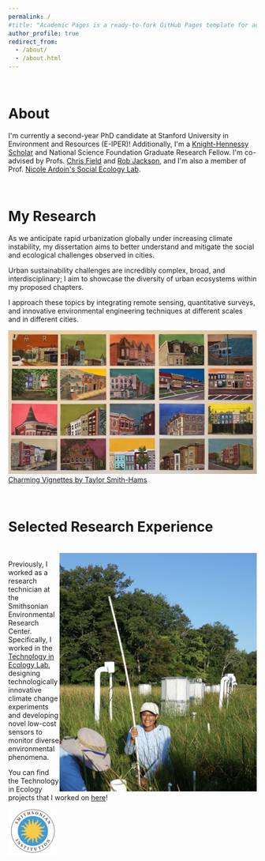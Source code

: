```yaml
---
permalink: /
#title: "Academic Pages is a ready-to-fork GitHub Pages template for academic personal websites"
author_profile: true
redirect_from: 
  - /about/
  - /about.html
---
```

<br>


About
======
I'm currently a second-year PhD candidate at Stanford University in Environment and Resources (E-IPER)! Additionally, I'm a [Knight-Hennessy Scholar](https://knight-hennessy.stanford.edu/people/leona-neftaliem) and National Science Foundation Graduate Research Fellow. I'm co-advised by Profs. [Chris Field](https://fieldlab.stanford.edu/) and [Rob Jackson](https://jacksonlab.stanford.edu/), and I'm also a member of Prof. [Nicole Ardoin's Social Ecology Lab](https://socialecology.stanford.edu/).

<br>

My Research
======
As we anticipate rapid urbanization globally under increasing climate instability, my dissertation aims to better understand and mitigate the social and ecological challenges
observed in cities. 


Urban sustainability challenges are incredibly complex, broad, and interdisciplinary; I aim to showcase the diversity of urban ecosystems within my proposed
chapters. 

I approach these topics by integrating remote sensing, quantitative surveys, and innovative environmental engineering techniques at different scales and in different cities.

![Charming Vignettes by Taylor Smith-Hams](/images/charming_vignettes.jpeg)
[Charming Vignettes by Taylor Smith-Hams](http://www.taylorsmithhams.com/charming-vignettes.html)

<br>

Selected Research Experience
====== 
<br>

<img src="/images/serc_field.jpg" alt="Leona in the field!" style="float: right; width: 400px;">


Previously, I worked as a research technician at the Smithsonian Environmental Research Center. Specifically, I worked in the [Technology in Ecology Lab](https://serc.si.edu/labs/technology-in-ecology), designing technologically innovative climate change experiments and developing novel low-cost sensors to monitor diverse environmental phenomena. 

You can find the Technology in Ecology projects that I worked on [here](https://serc.si.edu/labs/technology-in-ecology/projects)!

<img src="/images/si_logo_1.png" alt="Smithsonian Environmental Research Center logo" style="display: block; margin: 0 auto; width: 100px; float: left;">




